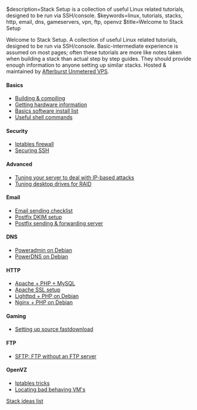 $description=Stack Setup is a collection of useful Linux related tutorials, designed to be run via SSH/console.
$keywords=linux, tutorials, stacks, http, email, dns, gameservers, vpn, ftp, openvz
$title=Welcome to Stack Setup

Welcome to Stack Setup. A collection of useful Linux related tutorials, designed to be run via SSH/console. Basic-intermediate experience is assumed on most pages; often these tutorials are more like notes taken when building a stack than actual step by step guides. They should provide enough information to anyone setting up similar stacks. Hosted & maintained by [Afterburst Unmetered VPS](http://afterburst.com).

<div class="home">
<div class="left third">
    <h4>Basics</h4>
    <ul>
        <li><a href="$=homeBasics/BuildCompile">Building &amp; compiling</a></li>
        <li><a href="$=homeBasics/HardwareInformation">Getting hardware information</a></li>
        <li><a href="$=homeBasics/Software">Basics software install list</a></li>
        <li><a href="$=homeBasics/UsefulShellCommands">Useful shell commands</a></li>
    </ul>
</div>

<div class="left third">
    <h4>Security</h4>
    <ul>
        <li><a href="$=homeSecurity/Firewall">Iptables firewall</a></li>
        <li><a href="$=homeSecurity/SecureSSH">Securing SSH</a></li>
    </ul>
</div>

<div class="left third">
    <h4>Advanced</h4>
    <ul>
        <li><a href="$=homeAdvanced/TuningAgainstIPAttacks">Tuning your server to deal with IP-based attacks</a></li>
        <li><a href="$=homeAdvanced/TuningDesktopDrivesRaid">Tuning desktop drives for RAID</a></li>
    </ul>
</div>

<div class="clear"></div>

<div class="left third">
    <h4>Email</h4>
    <ul>
        <li><a href="$=homeEmail/Checklist">Email sending checklist</a></li>
        <li><a href="$=homeEmail/PostfixDKIM">Postfix DKIM setup</a></li>
        <li><a href="$=homePostfixSendForward">Postfix sending &amp; forwarding server</a></li>
    </ul>
</div>

<div class="left third">
    <h4>DNS</h4>
    <ul>
        <li><a href="$=homeDNS/PowerAdminDebian">Poweradmin on Debian</a></li>
        <li><a href="$=homeDNS/PowerDNSDebian">PowerDNS on Debian</a></li>
    </ul>
</div>

<div class="left third">
    <h4>HTTP</h4>
    <ul>
        <li><a href="$=homeHTTP/ApachePHPMySQL">Apache + PHP + MySQL</a></li>
        <li><a href="$=homeHTTP/ApacheSSL">Apache SSL setup</a></li>
        <li><a href="$=homeLighttpdPHPDebian">Lighttpd + PHP on Debian</a></li>
        <li><a href="$=homeNginxPHPDebian">Nginx + PHP on Debian</a></li>
    </ul>
</div>

<div class="clear"></div>

<div class="left third">
    <h4>Gaming</h4>
    <ul>
        <li><a href="$=homeGaming/SourceFastDownload">Setting up source fastdownload</a></li>
    </ul>
</div>

<div class="left third">
    <h4>FTP</h4>
    <ul>
        <li><a href="$=homeFTP/SFTP">SFTP: FTP without an FTP server</a></li>
    </ul>
</div>

<div class="left third">
    <h4>OpenVZ</h4>
    <ul>
        <li><a href="$=homeOpenVZ/IPTablesTricks">Iptables tricks</a></li>
        <li><a href="$=homeOpenVZ/LocatingBadVMs">Locating bad behaving VM's</a></li>
    </ul>
</div>

<div class="clear"></div>

<div class="left">
    <a href="$=homeIdeas">Stack ideas list</a>
</div>
</div>
